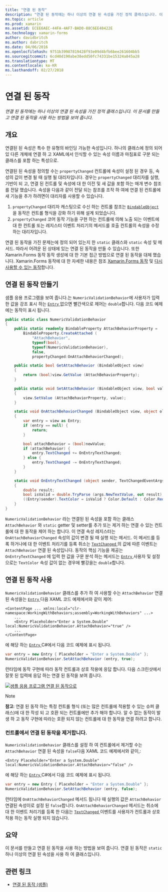 ```yaml
---
title: "연결 된 동작"
description: "연결 된 동작에는 하나 이상의 연결 된 속성을 가진 정적 클래스입니다. 이 문서를 만들고 연결 된 동작을 사용 하는 방법을 보여 줍니다."
ms.topic: article
ms.prod: xamarin
ms.assetid: ECEE6AEC-44FA-4AF7-BAD0-88C6EE48422E
ms.technology: xamarin-forms
author: davidbritch
ms.author: dabritch
ms.date: 04/06/2016
ms.openlocfilehash: 9751b39987819428f93e09d4bfb6bee261604bb5
ms.sourcegitcommit: 6cd40d190abe38edd50fc74331be15324a845a28
ms.translationtype: MT
ms.contentlocale: ko-KR
ms.lasthandoff: 02/27/2018
---
```

# <a name="attached-behaviors"></a>연결 된 동작

_연결 된 동작에는 하나 이상의 연결 된 속성을 가진 정적 클래스입니다. 이 문서를 만들고 연결 된 동작을 사용 하는 방법을 보여 줍니다._

## <a name="overview"></a>개요

연결된 된 속성은 특수 한 유형의 바인딩 가능한 속성입니다. 하나의 클래스에 정의 되어 있 다른 개체에 연결 하 고 XAML에서 인식할 수 있는 속성 이름과 마침표로 구분 되는 클래스를 포함 하는 특성으로.

연결된 된 속성을 정의할 수는 `propertyChanged` 컨트롤에 속성이 설정 된 경우 등, 속성의 값이 변경 될 때 실행 될 대리자입니다. 경우는 `propertyChanged` 대리자를 실행, 기반이 되 고, 연결 된 컨트롤 및 속성에 대 한 이전 및 새 값을 포함 하는 매개 변수 참조를 전달 했습니다. 속성을 다음과 같이 전달 되는 참조를 조작 하 여에 연결 된 컨트롤에 새 기능을 추가 하려면이 대리자를 사용할 수 있습니다.

1. `propertyChanged` 대리자 캐스팅으로 수신 하는 컨트롤 참조는 [ `BindableObject` ](https://developer.xamarin.com/api/type/Xamarin.Forms.BindableObject/)을 동작은 컨트롤 형식을 강화 하기 위해 설계 되었습니다.
1. `propertyChanged` 코어 동작 기능을 구현 하는 컨트롤에 의해 노출 되는 이벤트에 대 한 컨트롤 또는 레지스터 이벤트 처리기의 메서드를 호출 컨트롤의 속성을 수정 하는 대리자입니다.

연결 된 동작을 가진 문제는에 정의 되어 있는지 한 `static` 클래스와 `static` 속성 및 메서드. 따라서 어려운 된 상태에 있는 연결 된 동작을 만들 수 있습니다. 또한 Xamarin.Forms 동작 동작 생성에 대 한 기본 접근 방법으로 연결 된 동작을 대체 했습니다. Xamarin.Forms 동작에 대 한 자세한 내용은 참조 [Xamarin.Forms 동작](~/xamarin-forms/app-fundamentals/behaviors/creating.md) 및 [다시 사용할 수 있는 동작](~/xamarin-forms/app-fundamentals/behaviors/reusable/index.md)합니다.

## <a name="creating-an-attached-behavior"></a>연결 된 동작 만들기

샘플 응용 프로그램을 보여 줍니다.는 `NumericValidationBehavior`에 사용자가 입력 한 값을 강조 표시 하는 [ `Entry` ](https://developer.xamarin.com/api/type/Xamarin.Forms.Entry/) 없으면 빨간색으로 제어는 `double`합니다. 다음 코드 예제에는 동작이 표시 됩니다.

```csharp
public static class NumericValidationBehavior
{
    public static readonly BindableProperty AttachBehaviorProperty =
        BindableProperty.CreateAttached (
            "AttachBehavior",
            typeof(bool),
            typeof(NumericValidationBehavior),
            false,
            propertyChanged:OnAttachBehaviorChanged);

    public static bool GetAttachBehavior (BindableObject view)
    {
        return (bool)view.GetValue (AttachBehaviorProperty);
    }

    public static void SetAttachBehavior (BindableObject view, bool value)
    {
        view.SetValue (AttachBehaviorProperty, value);
    }

    static void OnAttachBehaviorChanged (BindableObject view, object oldValue, object newValue)
    {
        var entry = view as Entry;
        if (entry == null) {
            return;
        }

        bool attachBehavior = (bool)newValue;
        if (attachBehavior) {
            entry.TextChanged += OnEntryTextChanged;
        } else {
            entry.TextChanged -= OnEntryTextChanged;
        }
    }

    static void OnEntryTextChanged (object sender, TextChangedEventArgs args)
    {
        double result;
        bool isValid = double.TryParse (args.NewTextValue, out result);
        ((Entry)sender).TextColor = isValid ? Color.Default : Color.Red;
    }
}
```

`NumericValidationBehavior` 라는 연결된 된 속성을 포함 하는 클래스 `AttachBehavior` 와 `static` getter 및 setter를 추가 또는 제거 하는 연결 수 있는 컨트롤에 대 한 동작을 제어 하는 합니다. 이 연결 속성 레지스터는 `OnAttachBehaviorChanged` 속성의 값이 변경 될 때 실행 되는 메서드. 이 메서드를 등록 하거나에 대 한 이벤트 처리기를 등록 취소는 [ `TextChanged` ](https://developer.xamarin.com/api/event/Xamarin.Forms.Entry.TextChanged/) 의 값에 따른 이벤트는 `AttachBehavior` 연결 된 속성입니다. 동작의 핵심 기능을 제공는 `OnEntryTextChanged` 에 입력 한 값을 구문 분석 하는 메서드는 [ `Entry` ](https://developer.xamarin.com/api/type/Xamarin.Forms.Entry/) 사용자 및 설정으로는 `TextColor` 속성 값이 없는 경우에 빨강을는 `double`합니다.

## <a name="consuming-an-attached-behavior"></a>연결 된 동작 사용

`NumericValidationBehavior` 클래스를 추가 하 여 사용할 수는 `AttachBehavior` 연결 된 속성을는 [ `Entry` ](https://developer.xamarin.com/api/type/Xamarin.Forms.Entry/) 다음 XAML 코드 예제에서와 같이 제어:

```xaml
<ContentPage ... xmlns:local="clr-namespace:WorkingWithBehaviors;assembly=WorkingWithBehaviors" ...>
    ...
    <Entry Placeholder="Enter a System.Double" local:NumericValidationBehavior.AttachBehavior="true" />
    ...
</ContentPage>
```

에 해당 하는 [ `Entry` ](https://developer.xamarin.com/api/type/Xamarin.Forms.Entry/) C#에서 다음 코드 예제에 표시 됩니다.

```csharp
var entry = new Entry { Placeholder = "Enter a System.Double" };
NumericValidationBehavior.SetAttachBehavior (entry, true);
```

런타임에 동작 구현에 따라 동작 컨트롤과 상호 작용에 응답 합니다. 다음 스크린샷에서 잘못 된 입력에 응답 하는 연결 된 동작을 보여 줍니다.

[ ![](attached-images/screenshots-sml.png "샘플 응용 프로그램 연결 된 동작으로")](attached-images/screenshots.png "샘플 연결 된 동작으로 응용 프로그램")

> [!NOTE]
> **참고**: 연결 된 동작 하는 특정 컨트롤 형식 (또는 많은 컨트롤에 적용할 수 있는 슈퍼 클래스)에 대 한 작성 되 고 호환 되는 컨트롤에만 추가 해야 합니다. 알 수 없는 동작이 발생 하 고 동작 구현에 따라는 호환 되지 않는 컨트롤에 대 한 동작을 연결 하려고 합니다.

### <a name="removing-an-attached-behavior-from-a-control"></a>컨트롤에서 연결 된 동작을 제거합니다.

`NumericValidationBehavior` 클래스를 설정 하 여 컨트롤에서 제거할 수는 `AttachBehavior` 연결 된 속성을 `false`다음 XAML 코드 예제에서와 같이,:

```xaml
<Entry Placeholder="Enter a System.Double" local:NumericValidationBehavior.AttachBehavior="false" />
```

에 해당 하는 [ `Entry` ](https://developer.xamarin.com/api/type/Xamarin.Forms.Entry/) C#에서 다음 코드 예제에 표시 됩니다.

```csharp
var entry = new Entry { Placeholder = "Enter a System.Double" };
NumericValidationBehavior.SetAttachBehavior (entry, false);
```

런타임에 `OnAttachBehaviorChanged` 메서드 됩니다 때 실행의 값은 `AttachBehavior` 연결된 속성이로 설정 된 `false`합니다. `OnAttachBehaviorChanged` 메서드는 취소에 대 한 이벤트 처리기를 등록 한 다음는 [ `TextChanged` ](https://developer.xamarin.com/api/event/Xamarin.Forms.Entry.TextChanged/) 이벤트를 사용자가 컨트롤과 상호 작용 하는 동작 실행 되지 않습니다.

## <a name="summary"></a>요약

이 문서를 만들고 연결 된 동작을 사용 하는 방법을 보여 줍니다. 연결 된 동작은 `static` 하나 이상의 연결 된 속성을 사용 하 여 클래스입니다.


## <a name="related-links"></a>관련 링크

- [연결 된 동작 (샘플)](https://developer.xamarin.com/samples/xamarin-forms/behaviors/attachednumericvalidationbehavior/)
